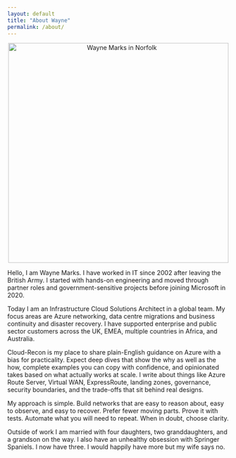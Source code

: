 ```yaml
---
layout: default
title: "About Wayne"
permalink: /about/
---
```


<p align="center">
  <img src="{{ '/assets/images/WM-NFK.jpg' | relative_url }}" alt="Wayne Marks in Norfolk" width="500">
</p>

Hello, I am Wayne Marks. I have worked in IT since 2002 after leaving the British Army. I started with hands-on engineering and moved through partner roles and government-sensitive projects before joining Microsoft in 2020.

Today I am an Infrastructure Cloud Solutions Architect in a global team. My focus areas are Azure networking, data centre migrations and business continuity and disaster recovery. I have supported enterprise and public sector customers across the UK, EMEA, multiple countries in Africa, and Australia.

Cloud-Recon is my place to share plain-English guidance on Azure with a bias for practicality. Expect deep dives that show the why as well as the how, complete examples you can copy with confidence, and opinionated takes based on what actually works at scale. I write about things like Azure Route Server, Virtual WAN, ExpressRoute, landing zones, governance, security boundaries, and the trade-offs that sit behind real designs.

My approach is simple. Build networks that are easy to reason about, easy to observe, and easy to recover. Prefer fewer moving parts. Prove it with tests. Automate what you will need to repeat. When in doubt, choose clarity.

Outside of work I am married with four daughters, two granddaughters, and a grandson on the way. I also have an unhealthy obsession with Springer Spaniels. I now have three. I would happily have more but my wife says no.
